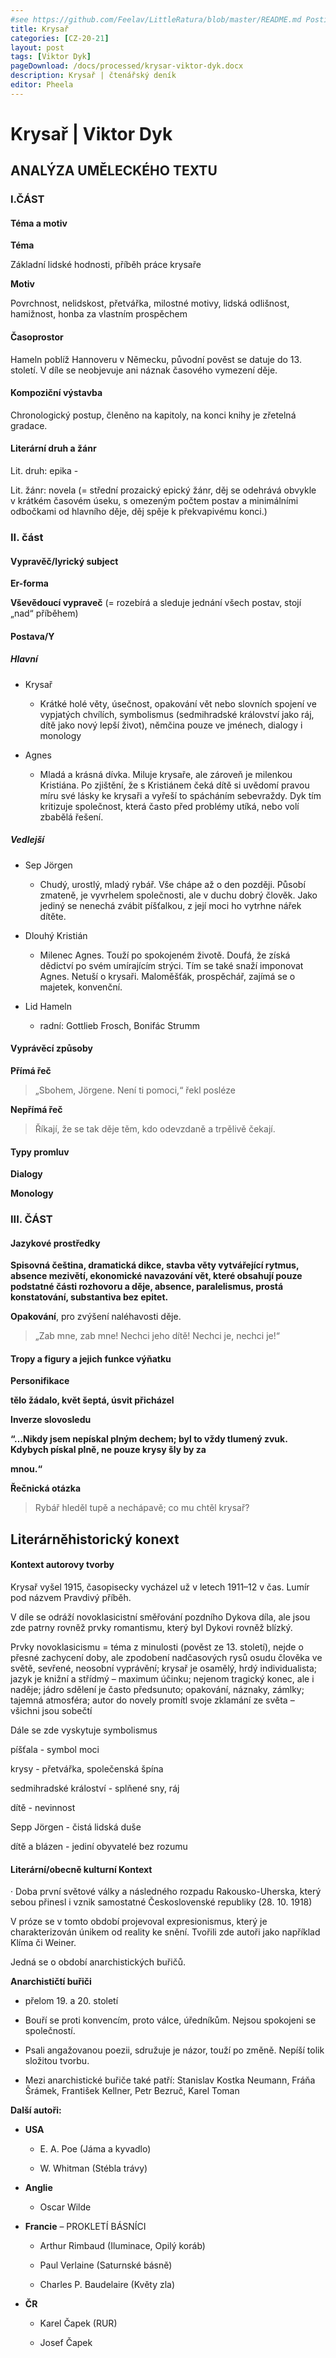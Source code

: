 ```yaml
---
#see https://github.com/Feelav/LittleRatura/blob/master/README.md Posting new books
title: Krysař
categories: [CZ-20-21]
layout: post
tags: [Viktor Dyk]
pageDownload: /docs/processed/krysar-viktor-dyk.docx
description: Krysař | čtenářský deník
editor: Pheela
---
```

# Krysař | Viktor Dyk

## ANALÝZA UMĚLECKÉHO TEXTU

### I.ČÁST

#### Téma a motiv

**Téma**

Základní lidské hodnosti, příběh práce krysaře

**Motiv**

Povrchnost, nelidskost, přetvářka, milostné motivy, lidská odlišnost,
hamižnost, honba za vlastním prospěchem

#### Časoprostor

Hameln poblíž Hannoveru v Německu, původní pověst se datuje do 13.
století. V díle se neobjevuje ani náznak časového vymezení děje.

#### Kompoziční výstavba

Chronologický postup, členěno na kapitoly, na konci knihy je zřetelná
gradace.

#### Literární druh a žánr

Lit. druh: epika -

Lit. žánr: novela (= střední prozaický epický žánr, děj se odehrává
obvykle v krátkém časovém úseku, s omezeným počtem postav a minimálními
odbočkami od hlavního děje, děj spěje k překvapivému konci.)

### II. část

#### Vypravěč/lyrický subject

**Er-forma**

**Vševědoucí vypraveč** (= rozebírá a sleduje jednání všech postav,
stojí „nad“ příběhem)

#### Postava/Y

##### Hlavní

  - Krysař
    
      - Krátké holé věty, úsečnost, opakování vět nebo slovních spojení
        ve vypjatých chvílích, symbolismus (sedmihradské království jako
        ráj, dítě jako nový lepší život), němčina pouze ve jménech,
        dialogy i monology

  - Agnes
    
      - Mladá a krásná dívka. Miluje krysaře, ale zároveň je milenkou
        Kristiána. Po zjištění, že s Kristiánem čeká dítě si uvědomí
        pravou míru své lásky ke krysaři a vyřeší to spácháním
        sebevraždy. Dyk tím kritizuje společnost, která často před
        problémy utíká, nebo volí zbabělá řešení.

##### Vedlejší

  - Sep Jörgen
    
      - Chudý, urostlý, mladý rybář. Vše chápe až o den později. Působí
        zmateně, je vyvrhelem společnosti, ale v duchu dobrý člověk.
        Jako jediný se nenechá zvábit píšťalkou, z její moci ho vytrhne
        nářek dítěte.

  - Dlouhý Kristián
    
      - Milenec Agnes. Touží po spokojeném životě. Doufá, že získá
        dědictví po svém umírajícím strýci. Tím se také snaží imponovat
        Agnes. Netuší o krysaři. Maloměšťák, prospěchář, zajímá se o
        majetek, konvenční.

  - Lid Hameln
    
      - radní: Gottlieb Frosch, Bonifác Strumm

#### Vyprávěcí způsoby

**Přímá řeč**

> „Sbohem, Jörgene. Není ti pomoci,“ řekl posléze

**Nepřímá řeč**

> Říkají, že se tak děje těm, kdo odevzdaně a trpělivě čekají.

#### Typy promluv

**Dialogy**

**Monology**

### III. ČÁST

#### Jazykové prostředky

**Spisovná čeština, dramatická dikce, stavba věty vytvářející rytmus,
absence mezivětí, ekonomické navazování vět, které obsahují pouze
podstatné části rozhovoru a děje, absence, paralelismus, prostá
konstatování, substantiva bez epitet.**

**Opakování**, pro zvýšení naléhavosti děje.

> „Zab mne, zab mne\! Nechci jeho dítě\! Nechci je, nechci je\!“

#### Tropy a figury a jejich funkce výňatku

**Personifikace**

**tělo žádalo, květ šeptá, úsvit přicházel**

**Inverze slovosledu**

**“…Nikdy jsem nepískal plným dechem; byl to vždy tlumený zvuk. Kdybych
pískal plně, ne pouze krysy šly by za**

**mnou.“**

**Řečnická otázka**

> Rybář hleděl tupě a nechápavě; co mu chtěl krysař?

## Literárněhistorický konext

#### Kontext autorovy tvorby

Krysař vyšel 1915, časopisecky vycházel už v letech 1911–12 v čas. Lumír
pod názvem Pravdivý příběh.

V díle se odráží novoklasicistní směřování pozdního Dykova díla, ale
jsou zde patrny rovněž prvky romantismu, který byl Dykovi rovněž blízký. 

Prvky novoklasicismu = téma z minulosti (pověst ze 13. století), nejde o
přesné zachycení doby, ale zpodobení nadčasových rysů osudu člověka ve
světě, sevřené, neosobní vyprávění; krysař je osamělý, hrdý
individualista; jazyk je knižní a střídmý – maximum účinku; nejenom
tragický konec, ale i naděje; jádro sdělení je často předsunuto;
opakování, náznaky, zámlky; tajemná atmosféra; autor do novely promítl
svoje zklamání ze světa – všichni jsou sobečtí


Dále se zde vyskytuje symbolismus

píšťala - symbol moci

krysy - přetvářka, společenská špína

sedmihradské králoství - splňené sny, ráj

dítě - nevinnost

Sepp Jörgen - čistá lidská duše

dítě a blázen - jediní obyvatelé bez rozumu

#### Literární/obecně kulturní Kontext

· Doba první světové války a následného rozpadu Rakousko-Uherska, který
sebou přinesl i vznik samostatné Československé republiky (28. 10. 1918)

V próze se v tomto období projevoval expresionismus, který je
charakterizován únikem od reality ke snění. Tvořili zde autoři jako
například Klíma či Weiner.

Jedná se o období anarchistických buřičů.

**Anarchističtí buřiči**

  - přelom 19. a 20. století

  - Bouří se proti konvencím, proto válce, úředníkům. Nejsou spokojeni
    se společností.

  - Psali angažovanou poezii, sdružuje je názor, touží po změně. Nepíší
    tolik složitou tvorbu.

  - Mezi anarchistické buřiče také patří: Stanislav Kostka Neumann,
    Fráňa Šrámek, František Kellner, Petr Bezruč, Karel Toman

**Další autoři:**

  - **USA**
    
      - E. A. Poe (Jáma a kyvadlo)
    
      - W. Whitman (Stébla trávy)

  - **Anglie**
    
      - Oscar Wilde

  - **Francie** – PROKLETÍ BÁSNÍCI
    
      - Arthur Rimbaud (Iluminace, Opilý koráb)
    
      - Paul Verlaine (Saturnské básně)
    
      - Charles P. Baudelaire (Květy zla)

  - **ČR**
    
      - Karel Čapek (RUR)
    
      - Josef Čapek
